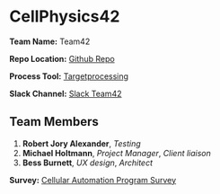 # CellPhysics42

**Team Name:** Team42

**Repo Location:** [Github Repo](https://github.com/soft-eng-practicum/CellPhysics42)

**Process Tool:** [Targetprocessing](https://ggc.tpondemand.com/RestUI/Board.aspx?acid=D03EF12F327226FABE5F440767F99BFB#page=board/5731889237899747458&appConfig=eyJhY2lkIjoiRDAzRUYxMkYzMjcyMjZGQUJFNUY0NDA3NjdGOTlCRkIifQ==)

**Slack Channel:** [Slack Team42](https://ggc-dev.slack.com/messages/team42/details/)

**Team Members**
------------
1. **Robert Jory Alexander**, *Testing*
3. **Michael Holtmann**, *Project Manager*, *Client liaison*
4. **Bess Burnett**, *UX design*, *Architect* 

**Survey:** [Cellular Automation Program Survey](https://www.surveymonkey.com/r/WG7JTP2)
